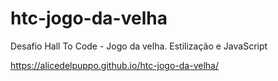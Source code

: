 # htc-jogo-da-velha
Desafio Hall To Code - Jogo da velha. Estilização e JavaScript

https://alicedelpuppo.github.io/htc-jogo-da-velha/

